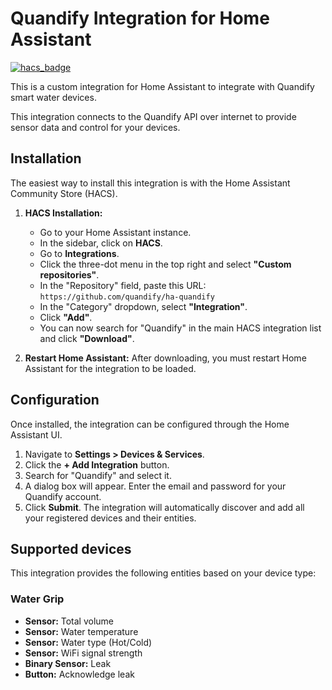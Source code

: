 # Quandify Integration for Home Assistant

[![hacs_badge](https://img.shields.io/badge/HACS-Custom-orange.svg)](https://github.com/hacs/integration)

This is a custom integration for Home Assistant to integrate with Quandify smart water devices.

This integration connects to the Quandify API over internet to provide sensor data and control for your devices.

## Installation

The easiest way to install this integration is with the Home Assistant Community Store (HACS).

1.  **HACS Installation:**

    - Go to your Home Assistant instance.
    - In the sidebar, click on **HACS**.
    - Go to **Integrations**.
    - Click the three-dot menu in the top right and select **"Custom repositories"**.
    - In the "Repository" field, paste this URL: `https://github.com/quandify/ha-quandify`
    - In the "Category" dropdown, select **"Integration"**.
    - Click **"Add"**.
    - You can now search for "Quandify" in the main HACS integration list and click **"Download"**.

2.  **Restart Home Assistant:** After downloading, you must restart Home Assistant for the integration to be loaded.

## Configuration

Once installed, the integration can be configured through the Home Assistant UI.

1.  Navigate to **Settings > Devices & Services**.
2.  Click the **+ Add Integration** button.
3.  Search for "Quandify" and select it.
4.  A dialog box will appear. Enter the email and password for your Quandify account.
5.  Click **Submit**. The integration will automatically discover and add all your registered devices and their entities.

## Supported devices

This integration provides the following entities based on your device type:

### Water Grip

- **Sensor:** Total volume
- **Sensor:** Water temperature
- **Sensor:** Water type (Hot/Cold)
- **Sensor:** WiFi signal strength
- **Binary Sensor:** Leak
- **Button:** Acknowledge leak
